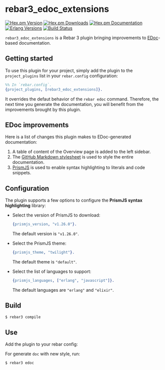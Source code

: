 # rebar3_edoc_extensions

[![Hex.pm Version][hexpm version]][hexpm]
[![Hex.pm Downloads][hexpm downloads]][hexpm]
[![Hex.pm Documentation][hexdocs documentation]][hexdocs]
[![Erlang Versions][erlang version badge]][gh]
[![Build Status][gh badge]][gh]

`rebar3_edoc_extensions` is a Rebar 3 plugin bringing improvements to
[EDoc](https://www.erlang.org/doc/apps/edoc/chapter.html)-based documentation.

## Getting started

To use this plugin for your project, simply add the plugin to the
`project_plugins` list in your `rebar.config` configuration:

```erlang
%% In `rebar.config`.
{project_plugins, [rebar3_edoc_extensions]}.
```

It overrides the defaut behavior of the `rebar edoc` command. Therefore, the
next time you generate the documentation, you will benefit from the
improvements brought by this plugin.

## EDoc improvements

Here is a list of changes this plugin makes to EDoc-generated documentation:

1. A table of content of the Overview page is added to the left sidebar.
2. The [GitHub Markdown stylesheet](https://github.com/sindresorhus/github-markdown-css)
   is used to style the entire documentation.
3. [PrismJS](https://prismjs.com/) is used to enable syntax highlighting to
   literals and code snippets.

## Configuration

The plugin supports a few options to configure the **PrismJS syntax
highlighting** library:

*   Select the version of PrismJS to download:
    ```erlang
    {prismjs_version, "v1.26.0"}.
    ```

    The default version is `"v1.26.0"`.

*   Select the PrismJS theme:
    ```erlang
    {prismjs_theme, "twilight"}.
    ```

    The default theme is `"default"`.

*   Select the list of languages to support:
    ```erlang
    {prismjs_languages, ["erlang", "javascript"]}.
    ```

    The default languages are `"erlang"` and `"elixir"`.

## Build

```sh
$ rebar3 compile
```

## Use

Add the plugin to your rebar config:

For generate `doc` with new style, run:
```sh
$ rebar3 edoc
```

<!-- Badges -->
[hexpm]: https://hex.pm/packages/rebar3_edoc_extensions
[hexpm version]: https://img.shields.io/hexpm/v/rebar3_edoc_extensions.svg?style=flat-square
[hexpm downloads]: https://img.shields.io/hexpm/dt/rebar3_edoc_extensions.svg?style=flat-square
[hexdocs documentation]: https://img.shields.io/badge/hex-docs-purple.svg?style=flat-square
[hexdocs]: https://hexdocs.pm/rebar3_edoc_extensions
[gh]: https://github.com/vkatsuba/rebar3_edoc_extensions/actions/workflows/ci.yaml
[gh badge]: https://img.shields.io/github/workflow/status/vkatsuba/rebar3_edoc_extensions/CI?style=flat-square
[erlang version badge]: https://img.shields.io/badge/erlang-23.X%20to%2024.X-blue.svg?style=flat-square
